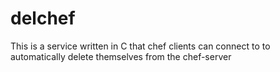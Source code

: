 delchef
=======

This is a service written in C that chef clients can connect to to automatically delete themselves from the chef-server
